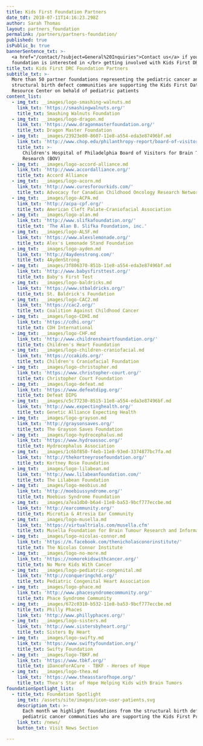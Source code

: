 ```yaml
---
title: Kids First Foundation Partners
date_tdt: 2018-07-11T14:16:23.298Z
author: Sarah Thomas
layout: partners_foundation
permalink: /partners/partners-foundation/
published: true
isPublic_b: true
bannerSentence_txt: >-
  <a href="/contact/?subject=General%20Inquiries">Contact us</a> if your
  foundation is interested in </br> getting involved with Kids First DRC
title_txt: Kids First DRC Foundation Partners
subtitle_txt: >-
  More than 50 partner foundations representing the pediatric cancer and
  structural birth defect communities are supporting the Kids First Data
  Resource Center on behald of pediatric patients
content_list:
  - img_txt: __images/logo-smashing-walnuts.md
    link_txt: 'https://smashingwalnuts.org/'
    title_txt: Smashing Walnuts Foundation
  - img_txt: __images/logo-dragon.md
    link_txt: 'https://www.dragonmasterfoundation.org/'
    title_txt: Dragon Master Foundation
  - img_txt: __images/23923e80-8607-11e8-a554-eda3e87496bf.md
    link_txt: 'http://www.chop.edu/philanthropy-report/board-of-visitors'
    title_txt: >-
      Children's Hospital of Philadelphia Board of Visitors for Brain Tumor
      Research (BOV)
  - img_txt: __images/logo-accord-alliance.md
    link_txt: 'http://www.accordalliance.org/'
    title_txt: Accord Alliance
  - img_txt: __images/logo-acorn.md
    link_txt: 'http://www.curesforourkids.com/'
    title_txt: Advocacy for Canadian Childhood Oncology Research Network
  - img_txt: __images/logo-ACPA.md
    link_txt: 'http://acpa-cpf.org/'
    title_txt: American Cleft Palate-Craniofacial Association
  - img_txt: __images/logo-alan.md
    link_txt: 'http://www.slifkafoundation.org/'
    title_txt: 'The Alan B. Slifka Foundation, inc.'
  - img_txt: __images/logo-ALSF.md
    link_txt: 'https://www.alexslemonade.org/'
    title_txt: Alex's Lemonade Stand Foundation
  - img_txt: __images/logo-ayden.md
    link_txt: 'http://4aydenstrong.com/'
    title_txt: 4AydenStrong
  - img_txt: __images/3f806370-851b-11e8-a554-eda3e87496bf.md
    link_txt: 'http://www.babysfirsttest.org/'
    title_txt: Baby's First Test
  - img_txt: __images/logo-baldricks.md
    link_txt: 'https://www.stbaldricks.org/'
    title_txt: St. Baldrick's Foundation
  - img_txt: __images/logo-CAC2.md
    link_txt: 'https://cac2.org/'
    title_txt: Coalition Against Childhood Cancer
  - img_txt: __images/logo-CDHI.md
    link_txt: 'https://cdhi.org/'
    title_txt: CDH International
  - img_txt: __images/logo-CHF.md
    link_txt: 'http://www.childrensheartfoundation.org/'
    title_txt: Children's Heart Foundation
  - img_txt: __images/logo-children-craniofacial.md
    link_txt: 'https://ccakids.org/'
    title_txt: Children's Craniofacial Foundation
  - img_txt: __images/logo-christopher.md
    link_txt: 'https://www.christopher-court.org/'
    title_txt: Christopher Court Foundation
  - img_txt: __images/logo-defeat.md
    link_txt: 'https://www.defeatdipg.org/'
    title_txt: Defeat DIPG
  - img_txt: __images/c5c77230-8515-11e8-a554-eda3e87496bf.md
    link_txt: 'http://www.expectinghealth.org/'
    title_txt: Genetic Alliance Expecting Health
  - img_txt: __images/logo-grayson.md
    link_txt: 'http://graysonsaves.org/'
    title_txt: The Grayson Saves Foundation
  - img_txt: __images/logo-hydrocephalus.md
    link_txt: 'https://www.hydroassoc.org/'
    title_txt: Hydrocephalus Association
  - img_txt: __images/1c6bf850-f4eb-11e8-93ed-3374877bc7fa.md
    link_txt: 'http://thekortneyrosefoundation.org/'
    title_txt: Kortney Rose Foundation
  - img_txt: __images/logo-lilabean.md
    link_txt: 'http://www.lilabeanfoundation.com/'
    title_txt: The Lilabean Foundation
  - img_txt: __images/logo-meobius.md
    link_txt: 'http://moebiussyndrome.org/'
    title_txt: Moebius Syndrome Foundation
  - img_txt: __images/a7ea1db0-b6a4-11e8-ba53-9bcf777eccbe.md
    link_txt: 'http://earcommunity.org/'
    title_txt: Microtia & Atresia Ear Community
  - img_txt: __images/logo-musella.md
    link_txt: 'https://virtualtrials.com/musella.cfm'
    title_txt: Musella Foundation for Brain Tumour Research and Information
  - img_txt: __images/logo-nicolas-connor.md
    link_txt: 'https://m.facebook.com/thenicholasconorinstitute/'
    title_txt: The Nicolas Connor Institute
  - img_txt: __images/logo-no-more.md
    link_txt: 'https://nomorekidswithcancer.org/'
    title_txt: No More Kids With Cancer
  - img_txt: __images/logo-pediatric-congenital.md
    link_txt: 'http://conqueringchd.org/'
    title_txt: Pediatric Congenital Heart Association
  - img_txt: __images/logo-phace.md
    link_txt: 'http://www.phacesyndromecommunity.org/'
    title_txt: Phace Syndrome Community
  - img_txt: __images/672c0310-b532-11e8-ba53-9bcf777eccbe.md
    title_txt: Philly Phaces
    link_txt: 'http://www.phillyphaces.org/'
  - img_txt: __images/logo-sisters.md
    link_txt: 'http://www.sistersbyheart.org/'
    title_txt: Sisters By Heart
  - img_txt: __images/logo-swifty.md
    link_txt: 'https://www.swiftyfoundation.org/'
    title_txt: Swifty Foundation
  - img_txt: __images/logo-TBKF.md
    link_txt: 'https://www.tbkf.org/'
    title_txt: iDanceForACure - TBKF - Heroes of Hope
  - img_txt: __images/logo-thea.md
    link_txt: 'https://www.theasstarofhope.org/'
    title_txt: Thea's Star of Hope Helping Kids with Brain Tumors
foundationSpotlight_list:
  - title_txt: Foundation Spotlight
    img_txt: /assets/site/images/icon-user-patients.svg
    description_txt: >-
      Each month we highlight foundations from the structural birth defect and
      pediatric cancer communities who are supporting the Kids First Program.
    link_txt: /news/
    button_txt: Visit News Section

---
```








